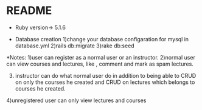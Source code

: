# README

* Ruby version->  5.1.6

* Database creation
  1)change your database configaration for mysql in database.yml
  2)rails db:migrate
  3)rake db:seed

*Notes:
1)user can register as a normal user or an instructor.
2)normal user can view courses and lectures, like , comment and mark as spam lectures.

3) instructor can do what normal user do in addition to being able to CRUD on only the courses he
created and CRUD on lectures which belongs to courses he created.

4)unregistered user can only view lectures and courses
